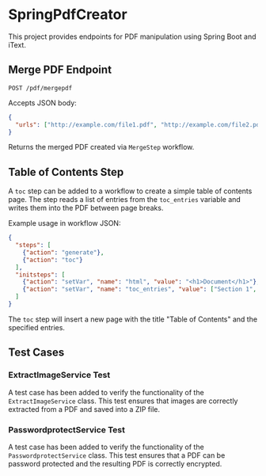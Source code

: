 # SpringPdfCreator

This project provides endpoints for PDF manipulation using Spring Boot and iText.

## Merge PDF Endpoint

`POST /pdf/mergepdf`

Accepts JSON body:

```json
{
  "urls": ["http://example.com/file1.pdf", "http://example.com/file2.pdf"]
}
```

Returns the merged PDF created via `MergeStep` workflow.

## Table of Contents Step

A `toc` step can be added to a workflow to create a simple table of contents page.
The step reads a list of entries from the `toc_entries` variable and writes them
into the PDF between page breaks.

Example usage in workflow JSON:

```json
{
  "steps": [
    {"action": "generate"},
    {"action": "toc"}
  ],
  "initsteps": [
    {"action": "setVar", "name": "html", "value": "<h1>Document</h1>"},
    {"action": "setVar", "name": "toc_entries", "value": ["Section 1", "Section 2"]}
  ]
}
```

The `toc` step will insert a new page with the title "Table of Contents" and the
specified entries.

## Test Cases

### ExtractImageService Test

A test case has been added to verify the functionality of the `ExtractImageService` class. This test ensures that images are correctly extracted from a PDF and saved into a ZIP file.

### PasswordprotectService Test

A test case has been added to verify the functionality of the `PasswordprotectService` class. This test ensures that a PDF can be password protected and the resulting PDF is correctly encrypted.
